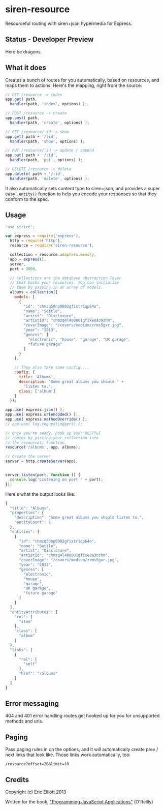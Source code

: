 siren-resource
==============

Resourceful routing with siren+json hypermedia for Express.

## Status - Developer Preview

Here be dragons.

## What it does

Creates a bunch of routes for you automatically, based on resources, and maps them to actions. Here's the mapping, right from the source:

```js
// GET /resource -> index
app.get( path,
  handler(path, 'index', options) );

// POST /resource -> create
app.post( path, 
  handler(path, 'create', options) );

// GET /resource/:id -> show
app.get( path + '/:id',
  handler(path, 'show', options) );

// PUT /resource/:id -> update / append
app.put( path + '/:id',
  handler(path, 'put', options) );

// DELETE /resource -> delete
app.delete( path + '/:id',
  handler(path, 'delete', options) );
```

It also automatically sets content type to siren+json, and provides a super easy `.entity()` function to help you encode your responses so that they conform to the spec.


## Usage

```js
'use strict';

var express = require('express'),
  http = require('http'),
  resource = require('siren-resource'),

  collection = resource.adapters.memory,  
  app = express(),
  server,
  port = 3000,

  // Collections are the database abstraction layer
  // that backs your resources. You can initialize
  // them by passing in an array of models.
  albums = collection({
    models: [
      {
        "id": "chmzq50np0002gfixtr1qp64o",
        "name": "Settle",
        "artist": "Disclosure",
        "artistId": "chmzq4l480001gfixe8a3nzhm",
        "coverImage": "/covers/medium/zrms5gxr.jpg",
        "year": "2013",
        "genres": [
          "electronic", "house", "garage", "UK garage",
          "future garage"
        ]
      }
    ],

    // They also take some config....
    config: {
      title: 'Albums',
      description: 'Some great albums you should ' +
        'listen to.',
      class: ['album']      
    }
  });

app.use( express.json() );
app.use( express.urlencoded() );
app.use( express.methodOverride() );
// app.use( log.requestLogger() );

// Once you're ready, hook up your RESTful
// routes by passing your collection into
// the resource() function.
resource('/albums', app, albums);

// Create the server
server = http.createServer(app);


server.listen(port, function () {
  console.log('Listening on port ' + port);
});
```

Here's what the output looks like:

```js
{
  "title": "Albums",
  "properties": {
    "description": "Some great albums you should listen to.",
    "entityCount": 1
  },
  "entities": [
    {
      "id": "chmzq50np0002gfixtr1qp64o",
      "name": "Settle",
      "artist": "Disclosure",
      "artistId": "chmzq4l480001gfixe8a3nzhm",
      "coverImage": "/covers/medium/zrms5gxr.jpg",
      "year": "2013",
      "genres": [
        "electronic",
        "house",
        "garage",
        "UK garage",
        "future garage"
      ]
    }
  ],
  "entityAttributes": {
    "rel": [
      "item"
    ],
    "class": [
      "album"
    ]
  },
  "links": [
    {
      "rel": [
        "self"
      ],
      "href": "/albums"
    }
  ]
}
```

## Error messaging

404 and 401 error handling routes get hooked up for you for unsupported methods and urls.

## Paging

Pass paging rules in on the options, and it will automatically create prev / next links that look like.
Those links work automatically, too:

`/resource?offset=20&limit=10`


## Credits

Copyright (c) Eric Elliott 2013

Written for the book, ["Programming JavaScript Applications"](http://ericleads.com/javascript-applications/) (O'Reilly)

